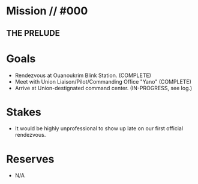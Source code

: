 # Mission // #000
## THE PRELUDE
# Goals
- Rendezvous at Ouanoukrim Blink Station. (COMPLETE)
- Meet with Union Liaison/Pilot/Commanding Office "Yano" (COMPLETE)
- Arrive at Union-destignated command center. (IN-PROGRESS, see log.)

# Stakes
- It would be highly unprofessional to show up late on our first official rendezvous.

# Reserves
- N/A
